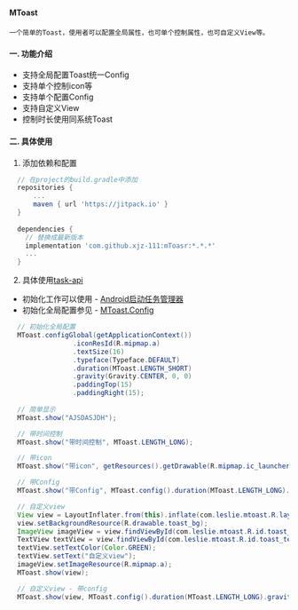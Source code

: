 #### MToast
```
一个简单的Toast，使用者可以配置全局属性，也可单个控制属性，也可自定义View等。
```
#### 一. 功能介绍
* 支持全局配置Toast统一Config
* 支持单个控制icon等
* 支持单个配置Config
* 支持自定义View
* 控制时长使用同系统Toast
#### 二. 具体使用
1. 添加依赖和配置
``` gradle
  // 在project的build.gradle中添加
  repositories {
      ...
      maven { url 'https://jitpack.io' }
  }
  
  dependencies {
    // 替换成最新版本
    implementation 'com.github.xjz-111:mToasr:*.*.*'
    ...
  }
```
2. 具体使用[task-api](https://github.com/xjz-111/task-api)
* 初始化工作可以使用 - [Android启动任务管理器](https://github.com/xjz-111/task-api)
* 初始化全局配置参见 - [MToast.Config](https://github.com/xjz-111/MToast/blob/master/mToast/src/main/java/com/leslie/mtoast/MToast.java)
``` java
  // 初始化全局配置
  MToast.configGlobal(getApplicationContext())
                .iconResId(R.mipmap.a)
                .textSize(16)
                .typeface(Typeface.DEFAULT)
                .duration(MToast.LENGTH_SHORT)
                .gravity(Gravity.CENTER, 0, 0)
                .paddingTop(15)
                .paddingRight(15);
  
  // 简单显示
  MToast.show("AJSDASJDH");

  // 带时间控制
  MToast.show("带时间控制", MToast.LENGTH_LONG);

  // 带icon
  MToast.show("带icon", getResources().getDrawable(R.mipmap.ic_launcher));

  // 带Config
  MToast.show("带Config", MToast.config().duration(MToast.LENGTH_LONG).iconResId(R.mipmap.ic_launcher).typeface(Typeface.DEFAULT_BOLD));

  // 自定义view
  View view = LayoutInflater.from(this).inflate(com.leslie.mtoast.R.layout.mtoast, null);
  view.setBackgroundResource(R.drawable.toast_bg);
  ImageView imageView = view.findViewById(com.leslie.mtoast.R.id.toast_icon);
  TextView textView = view.findViewById(com.leslie.mtoast.R.id.toast_text);
  textView.setTextColor(Color.GREEN);
  textView.setText("自定义view");
  imageView.setImageResource(R.mipmap.a);
  MToast.show(view);

  // 自定义view - 带config
  MToast.show(view, MToast.config().duration(MToast.LENGTH_LONG).gravity(Gravity.BOTTOM, 0, 100));

```
